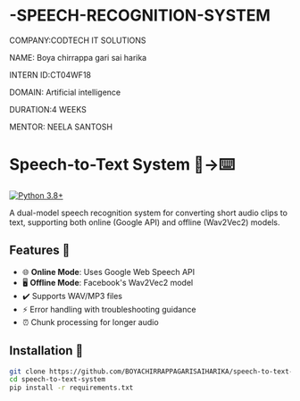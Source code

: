 # -SPEECH-RECOGNITION-SYSTEM
COMPANY:CODTECH IT SOLUTIONS

NAME: Boya chirrappa gari sai harika

INTERN ID:CT04WF18

DOMAIN: Artificial intelligence

DURATION:4 WEEKS

MENTOR: NEELA SANTOSH


# Speech-to-Text System :microphone:→:keyboard:

[![Python 3.8+](https://img.shields.io/badge/python-3.8+-blue.svg)](https://www.python.org/downloads/)

A dual-model speech recognition system for converting short audio clips to text, supporting both online (Google API) and offline (Wav2Vec2) models.

## Features :star2:
- :globe_with_meridians: **Online Mode**: Uses Google Web Speech API
- :desktop_computer: **Offline Mode**: Facebook's Wav2Vec2 model
- :heavy_check_mark: Supports WAV/MP3 files
- :zap: Error handling with troubleshooting guidance
- :alarm_clock: Chunk processing for longer audio

## Installation :wrench:

```bash
git clone https://github.com/BOYACHIRRAPPAGARISAIHARIKA/speech-to-text-system.git
cd speech-to-text-system
pip install -r requirements.txt

